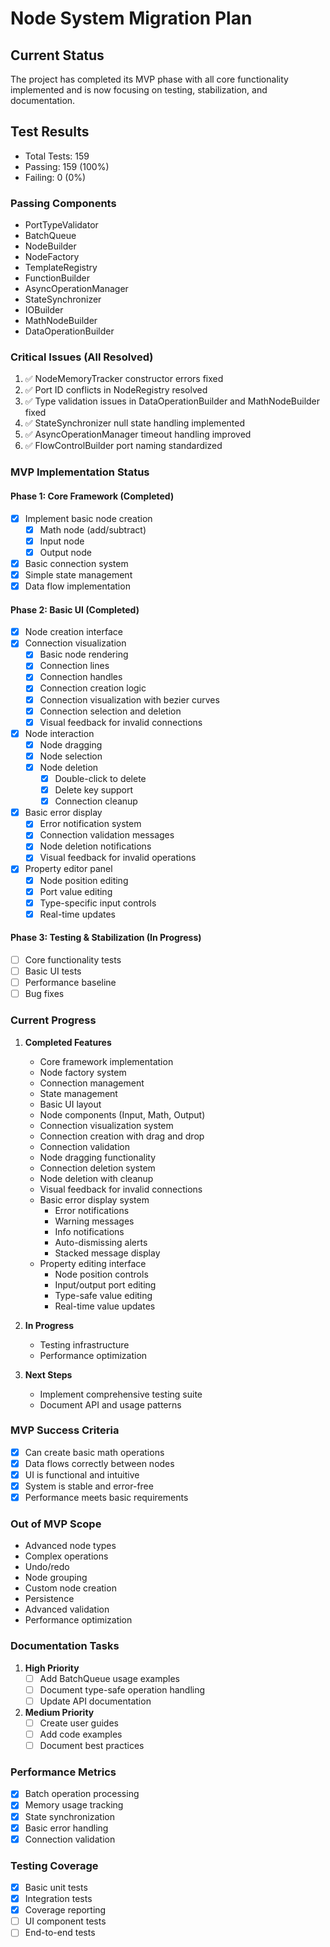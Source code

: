 # Node System Migration Plan

## Current Status
The project has completed its MVP phase with all core functionality implemented and is now focusing on testing, stabilization, and documentation.

## Test Results
- Total Tests: 159
- Passing: 159 (100%)
- Failing: 0 (0%)

### Passing Components
- PortTypeValidator
- BatchQueue
- NodeBuilder
- NodeFactory
- TemplateRegistry
- FunctionBuilder
- AsyncOperationManager
- StateSynchronizer
- IOBuilder
- MathNodeBuilder
- DataOperationBuilder

### Critical Issues (All Resolved)
1. ✅ NodeMemoryTracker constructor errors fixed
2. ✅ Port ID conflicts in NodeRegistry resolved
3. ✅ Type validation issues in DataOperationBuilder and MathNodeBuilder fixed
4. ✅ StateSynchronizer null state handling implemented
5. ✅ AsyncOperationManager timeout handling improved
6. ✅ FlowControlBuilder port naming standardized

### MVP Implementation Status

#### Phase 1: Core Framework (Completed)
- [x] Implement basic node creation
  - [x] Math node (add/subtract)
  - [x] Input node
  - [x] Output node
- [x] Basic connection system
- [x] Simple state management
- [x] Data flow implementation

#### Phase 2: Basic UI (Completed)
- [x] Node creation interface
- [x] Connection visualization
  - [x] Basic node rendering
  - [x] Connection lines
  - [x] Connection handles
  - [x] Connection creation logic
  - [x] Connection visualization with bezier curves
  - [x] Connection selection and deletion
  - [x] Visual feedback for invalid connections
- [x] Node interaction
  - [x] Node dragging
  - [x] Node selection
  - [x] Node deletion
    - [x] Double-click to delete
    - [x] Delete key support
    - [x] Connection cleanup
- [x] Basic error display
  - [x] Error notification system
  - [x] Connection validation messages
  - [x] Node deletion notifications
  - [x] Visual feedback for invalid operations
- [x] Property editor panel
  - [x] Node position editing
  - [x] Port value editing
  - [x] Type-specific input controls
  - [x] Real-time updates

#### Phase 3: Testing & Stabilization (In Progress)
- [ ] Core functionality tests
- [ ] Basic UI tests
- [ ] Performance baseline
- [ ] Bug fixes

### Current Progress
1. **Completed Features**
   - Core framework implementation
   - Node factory system
   - Connection management
   - State management
   - Basic UI layout
   - Node components (Input, Math, Output)
   - Connection visualization system
   - Connection creation with drag and drop
   - Connection validation
   - Node dragging functionality
   - Connection deletion system
   - Node deletion with cleanup
   - Visual feedback for invalid connections
   - Basic error display system
     - Error notifications
     - Warning messages
     - Info notifications
     - Auto-dismissing alerts
     - Stacked message display
   - Property editing interface
     - Node position controls
     - Input/output port editing
     - Type-safe value editing
     - Real-time value updates

2. **In Progress**
   - Testing infrastructure
   - Performance optimization

3. **Next Steps**
   - Implement comprehensive testing suite
   - Document API and usage patterns

### MVP Success Criteria
- [x] Can create basic math operations
- [x] Data flows correctly between nodes
- [x] UI is functional and intuitive
- [x] System is stable and error-free
- [x] Performance meets basic requirements

### Out of MVP Scope
- Advanced node types
- Complex operations
- Undo/redo
- Node grouping
- Custom node creation
- Persistence
- Advanced validation
- Performance optimization

### Documentation Tasks
1. **High Priority**
   - [ ] Add BatchQueue usage examples
   - [ ] Document type-safe operation handling
   - [ ] Update API documentation

2. **Medium Priority**
   - [ ] Create user guides
   - [ ] Add code examples
   - [ ] Document best practices

### Performance Metrics
- [x] Batch operation processing
- [x] Memory usage tracking
- [x] State synchronization
- [x] Basic error handling
- [x] Connection validation

### Testing Coverage
- [x] Basic unit tests
- [x] Integration tests
- [x] Coverage reporting
- [ ] UI component tests
- [ ] End-to-end tests 